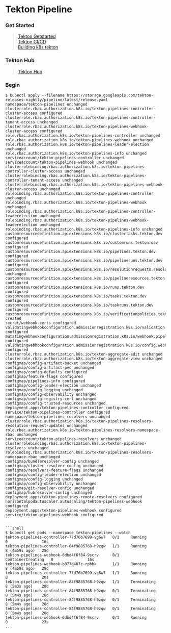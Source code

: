 # Tekton Pipeline 

### Get Started 

> [Tekton Getstarted](https://tekton.dev/docs/getting-started/)   
> [Tekton CI/CD](https://hevodata.com/learn/tekton-ci-cd/)     
> [Building k8s tekton](https://earthly.dev/blog/building-k8s-tekton/)

### Tekton Hub 

> [Tekton Hub](https://hub.tekton.dev/)

### Begin 

```shell
$ kubectl apply --filename https://storage.googleapis.com/tekton-releases-nightly/pipeline/latest/release.yaml 
namespace/tekton-pipelines unchanged
clusterrole.rbac.authorization.k8s.io/tekton-pipelines-controller-cluster-access configured
clusterrole.rbac.authorization.k8s.io/tekton-pipelines-controller-tenant-access unchanged
clusterrole.rbac.authorization.k8s.io/tekton-pipelines-webhook-cluster-access configured
role.rbac.authorization.k8s.io/tekton-pipelines-controller unchanged
role.rbac.authorization.k8s.io/tekton-pipelines-webhook unchanged
role.rbac.authorization.k8s.io/tekton-pipelines-leader-election unchanged
role.rbac.authorization.k8s.io/tekton-pipelines-info unchanged
serviceaccount/tekton-pipelines-controller unchanged
serviceaccount/tekton-pipelines-webhook unchanged
clusterrolebinding.rbac.authorization.k8s.io/tekton-pipelines-controller-cluster-access unchanged
clusterrolebinding.rbac.authorization.k8s.io/tekton-pipelines-controller-tenant-access unchanged
clusterrolebinding.rbac.authorization.k8s.io/tekton-pipelines-webhook-cluster-access unchanged
rolebinding.rbac.authorization.k8s.io/tekton-pipelines-controller unchanged
rolebinding.rbac.authorization.k8s.io/tekton-pipelines-webhook unchanged
rolebinding.rbac.authorization.k8s.io/tekton-pipelines-controller-leaderelection unchanged
rolebinding.rbac.authorization.k8s.io/tekton-pipelines-webhook-leaderelection unchanged
rolebinding.rbac.authorization.k8s.io/tekton-pipelines-info unchanged
customresourcedefinition.apiextensions.k8s.io/clustertasks.tekton.dev configured
customresourcedefinition.apiextensions.k8s.io/customruns.tekton.dev configured
customresourcedefinition.apiextensions.k8s.io/pipelines.tekton.dev configured
customresourcedefinition.apiextensions.k8s.io/pipelineruns.tekton.dev configured
customresourcedefinition.apiextensions.k8s.io/resolutionrequests.resolution.tekton.dev unchanged
customresourcedefinition.apiextensions.k8s.io/pipelineresources.tekton.dev configured
customresourcedefinition.apiextensions.k8s.io/runs.tekton.dev configured
customresourcedefinition.apiextensions.k8s.io/tasks.tekton.dev configured
customresourcedefinition.apiextensions.k8s.io/taskruns.tekton.dev configured
customresourcedefinition.apiextensions.k8s.io/verificationpolicies.tekton.dev created
secret/webhook-certs configured
validatingwebhookconfiguration.admissionregistration.k8s.io/validation.webhook.pipeline.tekton.dev configured
mutatingwebhookconfiguration.admissionregistration.k8s.io/webhook.pipeline.tekton.dev configured
validatingwebhookconfiguration.admissionregistration.k8s.io/config.webhook.pipeline.tekton.dev configured
clusterrole.rbac.authorization.k8s.io/tekton-aggregate-edit unchanged
clusterrole.rbac.authorization.k8s.io/tekton-aggregate-view unchanged
configmap/config-artifact-bucket unchanged
configmap/config-artifact-pvc unchanged
configmap/config-defaults configured
configmap/feature-flags configured
configmap/pipelines-info configured
configmap/config-leader-election unchanged
configmap/config-logging unchanged
configmap/config-observability unchanged
configmap/config-registry-cert unchanged
configmap/config-trusted-resources unchanged
deployment.apps/tekton-pipelines-controller configured
service/tekton-pipelines-controller configured
namespace/tekton-pipelines-resolvers unchanged
clusterrole.rbac.authorization.k8s.io/tekton-pipelines-resolvers-resolution-request-updates unchanged
role.rbac.authorization.k8s.io/tekton-pipelines-resolvers-namespace-rbac unchanged
serviceaccount/tekton-pipelines-resolvers unchanged
clusterrolebinding.rbac.authorization.k8s.io/tekton-pipelines-resolvers unchanged
rolebinding.rbac.authorization.k8s.io/tekton-pipelines-resolvers-namespace-rbac unchanged
configmap/bundleresolver-config unchanged
configmap/cluster-resolver-config unchanged
configmap/resolvers-feature-flags unchanged
configmap/config-leader-election unchanged
configmap/config-logging unchanged
configmap/config-observability unchanged
configmap/git-resolver-config unchanged
configmap/hubresolver-config unchanged
deployment.apps/tekton-pipelines-remote-resolvers configured
horizontalpodautoscaler.autoscaling/tekton-pipelines-webhook configured
deployment.apps/tekton-pipelines-webhook configured
service/tekton-pipelines-webhook configured
``

```shell 
$ kubectl get pods --namespace tekton-pipelines --watch
tekton-pipelines-controller-77d76b7699-vg6w7   0/1     Running             0               16s
tekton-pipelines-controller-84f9885768-h9zqw   1/1     Running             8 (4m59s ago)   28d
tekton-pipelines-webhook-6dbd4f6f84-9scrv      0/1     ContainerCreating   0               16s
tekton-pipelines-webhook-b877d487c-rpbbk       1/1     Running             8 (4m59s ago)   28d
tekton-pipelines-controller-77d76b7699-vg6w7   1/1     Running             0               20s
tekton-pipelines-controller-84f9885768-h9zqw   1/1     Terminating         8 (5m3s ago)    28d
tekton-pipelines-controller-84f9885768-h9zqw   0/1     Terminating         8 (5m4s ago)    28d
tekton-pipelines-controller-84f9885768-h9zqw   0/1     Terminating         8 (5m4s ago)    28d
tekton-pipelines-controller-84f9885768-h9zqw   0/1     Terminating         8 (5m4s ago)    28d
tekton-pipelines-webhook-6dbd4f6f84-9scrv      0/1     Running             0               23s
...
```
